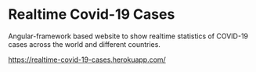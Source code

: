 # Realtime Covid-19 Cases
Angular-framework based website to show realtime statistics of COVID-19 cases across the world and different countries.

https://realtime-covid-19-cases.herokuapp.com/



